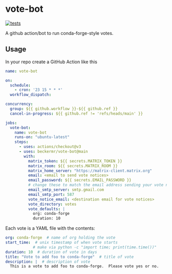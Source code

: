 # vote-bot
[![tests](https://github.com/beckermr/vote-bot/actions/workflows/test.yaml/badge.svg)](https://github.com/beckermr/vote-bot/actions/workflows/test.yaml)

A github action/bot to run conda-forge-style votes.

## Usage

In your repo create a GitHub Action like this

```yaml
name: vote-bot

on:
  schedule:
    - cron: '23 15 * * *'
  workflow_dispatch:

concurrency:
  group: ${{ github.workflow }}-${{ github.ref }}
  cancel-in-progress: ${{ github.ref != 'refs/heads/main' }}

jobs:
  vote-bot:
    name: vote-bot
    runs-on: "ubuntu-latest"
    steps:
      - uses: actions/checkout@v3
      - uses: beckermr/vote-bot@main
        with:
          matrix_token: ${{ secrets.MATRIX_TOKEN }}
          matrix_room: ${{ secrets.MATRIX_ROOM }}
          matrix_home_server: "https://matrix-client.matrix.org"
          email: <email to send vote notices>
          email_password: ${{ secrets.EMAIL_PASSWORD }}
          # change these to match the email address sending your vote notices
          email_smtp_server: smtp.gmail.com
          email_smtp_port: 587
          vote_notice_email: <destination email for vote notices>
          vote_directory: votes
          vote_defaults: |
            org: conda-forge
            duration: 10
```

Each vote is a YAML file with the contents:

```yaml
org: conda-forge  # name of org holding the vote
start_time:  # unix timestamp of when vote starts
            # make via python -c "import time; print(time.time())"
duration: 10  # duration of vote in days
title: "Vote to add foo to conda-forge"  # title of vote
description: |  # description of vote
  This is a vote to add foo to conda-forge.  Please vote yes or no.
```
